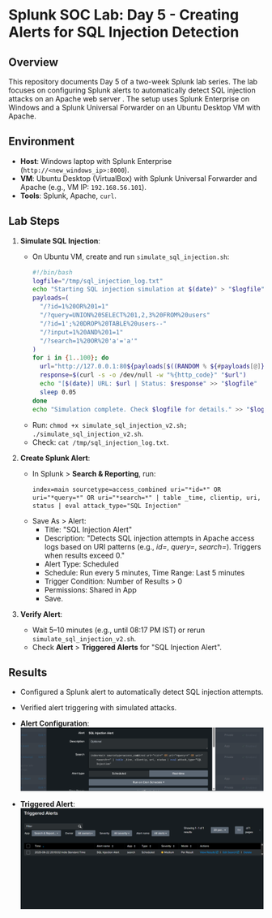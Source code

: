 # Splunk SOC Lab: Day 5 - Creating Alerts for SQL Injection Detection

## Overview
This repository documents Day 5 of a two-week Splunk lab series. The lab focuses on configuring Splunk alerts to automatically detect SQL injection attacks on an Apache web server . The setup uses Splunk Enterprise on Windows and a Splunk Universal Forwarder on an Ubuntu Desktop VM with Apache.

## Environment
- **Host**: Windows laptop with Splunk Enterprise (`http://<new_windows_ip>:8000`).
- **VM**: Ubuntu Desktop (VirtualBox) with Splunk Universal Forwarder and Apache (e.g., VM IP: `192.168.56.101`).
- **Tools**: Splunk, Apache, `curl`.


## Lab Steps
1. **Simulate SQL Injection**:
   - On Ubuntu VM, create and run `simulate_sql_injection.sh`:
     ```bash
     #!/bin/bash
     logfile="/tmp/sql_injection_log.txt"
     echo "Starting SQL injection simulation at $(date)" > "$logfile"
     payloads=(
       "/?id=1%20OR%201=1"
       "/?query=UNION%20SELECT%201,2,3%20FROM%20users"
       "/?id=1';%20DROP%20TABLE%20users--"
       "/?input=1%20AND%201=1"
       "/?search=1%20OR%20'a'='a'"
     )
     for i in {1..100}; do
       url="http://127.0.0.1:80${payloads[$((RANDOM % ${#payloads[@]}))]}"
       response=$(curl -s -o /dev/null -w "%{http_code}" "$url")
       echo "[$(date)] URL: $url | Status: $response" >> "$logfile"
       sleep 0.05
     done
     echo "Simulation complete. Check $logfile for details." >> "$logfile"
     ```
   - Run: `chmod +x simulate_sql_injection_v2.sh; ./simulate_sql_injection_v2.sh`.
   - Check: `cat /tmp/sql_injection_log.txt`.

2. **Create Splunk Alert**:
   - In Splunk > **Search & Reporting**, run:
     ```spl
     index=main sourcetype=access_combined uri="*id=*" OR uri="*query=*" OR uri="*search=*" | table _time, clientip, uri, status | eval attack_type="SQL Injection"
     ```
   - Save As > Alert:
     - Title: "SQL Injection Alert"
     - Description: "Detects SQL injection attempts in Apache access logs based on URI patterns (e.g., *id=*, *query=*, *search=*). Triggers when results exceed 0."
     - Alert Type: Scheduled
     - Schedule: Run every 5 minutes, Time Range: Last 5 minutes
     - Trigger Condition: Number of Results > 0
     - Permissions: Shared in App
     - Save.

3. **Verify Alert**:
   - Wait 5–10 minutes (e.g., until 08:17 PM IST) or rerun `simulate_sql_injection_v2.sh`.
   - Check **Alert** > **Triggered Alerts** for "SQL Injection Alert".


## Results
- Configured a Splunk alert to automatically detect SQL injection attempts.
- Verified alert triggering with simulated attacks.


- **Alert Configuration**:
  ![Alert Config](1.png)
- **Triggered Alert**:
  ![Triggered Alert](2.png)
